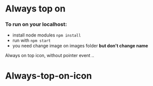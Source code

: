 # Always top on

### To run on your localhost:

- install node modules ```npm install```
- run with ```npm start```
- you need change image on images folder **but don't change name**

Always on top icon, without pointer event ..

# Always-top-on-icon